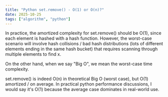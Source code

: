 ```yaml
---
title: "Python set.remove() - O(1) or O(n)?"
date: 2025-10-25
tags: ["algorithm", "python"]
---
```


In practice, the amortized complexity for set.remove() should be O(1), since each element is hashed with a hash function. However, the worst-case scenario will involve hash collisions / bad hash distributions (lots of different elements ending in the same hash bucket) that requires scanning through multiple elements to find x.

On the other hand, when we say "Big O", we mean the worst-case time complexity.

set.remove() is indeed O(n) in theoretical Big O (worst case), but O(1) amortized / on average. In practical python performance discussions, I would say it's O(1) because the average case dominates in real-world use.